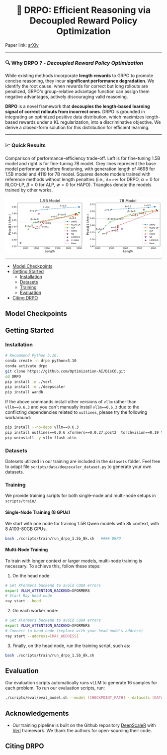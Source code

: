 <h1 align="center">🚀 DRPO: Efficient Reasoning via Decoupled Reward Policy Optimization</h1>


Paper link: [arXiv](https://arxiv.org/abs/2510.04474)




---


### 🔍 Why **DRPO ?** - *Decoupled Reward Policy Optimization* 

While existing methods incorporate **length rewards** to GRPO to promote concise reasoning, they incur **significant performance degradation**. We identify the root cause: when rewards for correct but long rollouts are penalized, GRPO's group-relative advantage function can assign them negative advantages, actively discouraging valid reasoning. 

**DRPO** is a novel framework that **decouples the length-based learning signal of correct rollouts from incorrect ones**. DRPO is grounded in integrating an optimized positive data distribution, which maximizes length-based rewards under a KL regularization, into a discriminative objective. We derive a closed-form solution for this distribution for efficient learning.

---

### 📈 Quick Results


Comparison of performance-efficiency trade-off.  Left is for fine-tuning 1.5B model and right is for fine-tuning 7B model. Grey lines represent the base model performance before finetuning, with generation length of 4698 for 1.5B model and 4119 for 7B model. Squares denote models trained with reference methods without length penalties (i.e., $\lambda$=+$\infty$ for DRPO, $\alpha=0$ for RLOO-LP, $\beta=0$ for ALP, $w=0$ for HAPO). Triangles denote the models trained by other works. 

<p align="center"><img alt="Comparison with baselines on 1.5B model" src="./assets/comp.png" width="800"/></p>


---

- [Model Checkpoints](#model-checkpoints)
- [Getting Started](#getting-started)
    - [Installation](#installation)
    - [Datasets](#datasets)
    - [Training](#training)
    - [Evaluation](#evaluation)
- [Citing DRPO](#citing-DRPO)


## Model Checkpoints




## Getting Started
### Installation
```bash
# Recommend Python 3.10.
conda create -n drpo python=3.10
conda activate drpo
git clone https://github.com/Optimization-AI/DisCO.git
cd DRPO
pip install -e ./verl
pip install -e ./deepscaler
pip install wandb
```

If the above commands install other versions of `vllm` rather than `vllm==0.6.3` and you can't manually install `vllm==0.6.3` due to the conflicting dependencies related to `outlines`, please try the following workaround:
```bash
pip install --no-deps vllm==0.6.3
pip install outlines==0.0.6 xformers==0.0.27.post2  torchvision==0.19 torch==2.4.0 lm-format-enforcer==0.10.6 gguf==0.10.0 pyzmq partial-json-parser msgspec mistral-common 
pip uninstall -y vllm-flash-attn
```
### Datasets

Datesets utilized in our training are included in the `datasets` folder. Feel free to adapt  file `scripts/data/deepscaler_dataset.py` to generate your own datasets.



### Training

We provide training scripts for both single-node and multi-node setups in `scripts/train/`.

#### Single-Node Training (8 GPUs)
We start with one node for training 1.5B Qwen models with 8k context, with 8 A100-80GB GPUs.
```bash
bash ./scripts/train/run_drpo_1.5b_8k.sh   #### DRPO 
```

#### Multi-Node Training

To train with longer context or larger models, multi-node training is necessary. To achieve this, follow these steps:

1. On the head node:
```bash
# Set XFormers backend to avoid CUDA errors
export VLLM_ATTENTION_BACKEND=XFORMERS
# Start Ray head node
ray start --head
```

2. On each worker node:
```bash
# Set XFormers backend to avoid CUDA errors
export VLLM_ATTENTION_BACKEND=XFORMERS
# Connect to head node (replace with your head node's address)
ray start --address=[RAY_ADDRESS]
```

3. Finally, on the head node, run the training script, such as:
```bash
bash ./scripts/train/run_drpo_1.5b_8k.sh
```


## Evaluation

Our evaluation scripts automatically runs vLLM to generate 16 samples for each problem. To run our evaluation scripts, run:
```bash
./scripts/eval/eval_model.sh --model [CHECKPOINT_PATH] --datasets [DATASET1] [DATASET2] --output-dir [OUTPUT_DIR]
```

<!-- We report Pass@1 accuracy averaged over 16 samples for each problem. To replicate our reported numbers, for example, run:

```bash
./scripts/eval/eval_model.sh --model ganglii/DisCO-1.5B-logL --datasets aime aime25 math amc minerva olympiad_bench --output-dir ./val_results/DisCO-1.5B-logL
``` -->

## Acknowledgements
- Our training pipeline is built on the Github repository [DeepScaleR](https://github.com/agentica-project/rllm/tree/deepscaler) with [Verl](https://github.com/volcengine/verl) framework. We thank the authors for open-sourcing their code.





## Citing DRPO

<!-- If you find DisCO useful in your research, please consider citing the following paper:
```bibtex
@article{li2025disco,
  title={DisCO: Reinforcing Large Reasoning Models with Discriminative Constrained Optimization},
  author={Li, Gang and Lin, Ming and Galanti, Tomer and Tu, Zhengzhong and Yang, Tianbao},
  journal={arXiv preprint arXiv:2505.12366},
  year={2025}
}
``` -->

